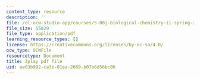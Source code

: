 ```yaml
---
content_type: resource
description: ''
file: /ol-ocw-studio-app/courses/5-08j-biological-chemistry-ii-spring-2016/ae03b992ca3b01ea2669b07b6d56bc86_noKXLhp6jbk.pdf
file_size: 55829
file_type: application/pdf
learning_resource_types: []
license: https://creativecommons.org/licenses/by-nc-sa/4.0/
ocw_type: OCWFile
resourcetype: Document
title: 3play pdf file
uid: ae03b992-ca3b-01ea-2669-b07b6d56bc86
---
```


